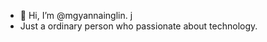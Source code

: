 - 👋 Hi, I’m @mgyannainglin. j
- Just a ordinary person who passionate about technology.

<!---
mgyannainglin/mgyannainglin is a ✨ special ✨ repository because its `README.md` (this file) appears on your GitHub profile.
You can click the Preview link to take a look at your changes.
--->
